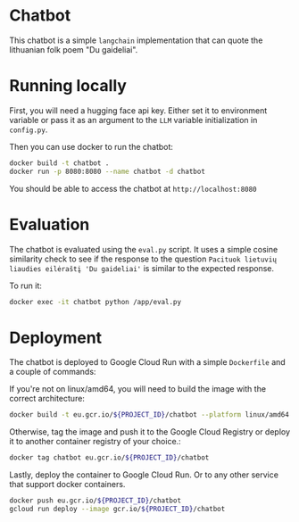 # Chatbot

This chatbot is a simple `langchain` implementation that can quote the lithuanian folk poem "Du gaideliai".

# Running locally

First, you will need a hugging face api key. Either set it to environment variable or pass it as an argument to the `LLM` variable initialization in `config.py`.

Then you can use docker to run the chatbot:

```bash
docker build -t chatbot .
docker run -p 8080:8080 --name chatbot -d chatbot
```

You should be able to access the chatbot at `http://localhost:8080`

# Evaluation

The chatbot is evaluated using the `eval.py` script.
It uses a simple cosine similarity check to see if the response to the question `Pacituok lietuvių liaudies eilėraštį 'Du gaideliai'` is similar to the expected response.

To run it:

```bash
docker exec -it chatbot python /app/eval.py
```

# Deployment

The chatbot is deployed to Google Cloud Run with a simple `Dockerfile` and a couple of commands:

If you're not on linux/amd64, you will need to build the image with the correct architecture:

```bash
docker build -t eu.gcr.io/${PROJECT_ID}/chatbot --platform linux/amd64 .
```

Otherwise, tag the image and push it to the Google Cloud Registry or deploy it to another container registry of your choice.:

```bash
docker tag chatbot eu.gcr.io/${PROJECT_ID}/chatbot
```

Lastly, deploy the container to Google Cloud Run. Or to any other service that support docker containers.

```bash
docker push eu.gcr.io/${PROJECT_ID}/chatbot
gcloud run deploy --image gcr.io/${PROJECT_ID}/chatbot
```
